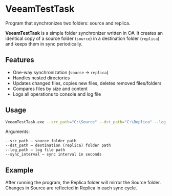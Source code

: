 # VeeamTestTask
Program that synchronizes two folders: source and replica.

**VeeamTestTask** is a simple folder synchronizer written in C#. It creates an identical copy of a source folder (`source`) in a destination folder (`replica`) and keeps them in sync periodically.

## Features

- One-way synchronization (`source` → `replica`)
- Handles nested directories
- Updates changed files, copies new files, deletes removed files/folders
- Compares files by size and content
- Logs all operations to console and log file

## Usage
```bash
VeeamTestTask.exe --src_path="C:\Source" --dst_path="C:\Replica" --log_path="C:\log.txt" --sync_interval=10
```
Arguments:
```
--src_path – source folder path
--dst_path – destination (replica) folder path
--log_path – log file path
--sync_interval – sync interval in seconds
```
## Example
After running the program, the Replica folder will mirror the Source folder. Changes in Source are reflected in Replica in each sync cycle.
